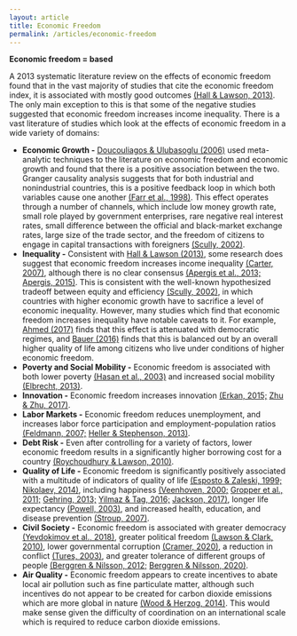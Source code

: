 ```yaml
---
layout: article
title: Economic Freedom
permalink: /articles/economic-freedom
---
```


<div markdown="1">

**Economic freedom = based**

A 2013 systematic literature review on the effects of economic freedom found that in the vast majority of studies that cite the economic freedom index, it is associated with mostly good outcomes [(Hall & Lawson, 2013)]( https://doi.org/10.1111/coep.12010). The only main exception to this is that some of the negative studies suggested that economic freedom increases income inequality. There is a vast literature of studies which look at the effects of economic freedom in a wide variety of domains:

- **Economic Growth -** [Doucouliagos & Ulubasoglu (2006)](https://doi.org/10.1016/j.ejpoleco.2005.06.003) used meta-analytic techniques to the literature on economic freedom and economic growth and found that there is a positive association between the two. Granger causality analysis suggests that for both industrial and nonindustrial countries, this is a positive feedback loop in which both variables cause one another [(Farr et al., 1998)](https://citeseerx.ist.psu.edu/viewdoc/download?doi=10.1.1.482.8647&rep=rep1&type=pdf). This effect operates through a number of channels, which include low money growth rate, small role played by government enterprises, rare negative real interest rates, small difference between the official and black-market exchange rates, large size of the trade sector, and the freedom of citizens to engage in capital transactions with foreigners [(Scully, 2002)](https://www.jstor.org/stable/30025774).
- **Inequality -** Consistent with [Hall & Lawson (2013)]( https://doi.org/10.1111/coep.12010), some research does suggest that economic freedom increases income inequality [(Carter, 2007)](https://link.springer.com/article/10.1007/s11127-006-9078-0), although there is no clear consensus [(Apergis et al., 2013;]( https://doi.org/10.1111/j.1465-7287.2012.00343.x) [Apergis, 2015)](https://ideas.repec.org/a/ipf/finteo/v39y2015i4p349-370.html). This is consistent with the well-known hypothesized tradeoff between equity and efficiency [(Scully, 2002)](https://www.jstor.org/stable/30025774), in which countries with higher economic growth have to sacrifice a level of economic inequality. However, many studies which find that economic freedom increases inequality have notable caveats to it. For example, [Ahmed (2017)](https://www.mdpi.com/2227-7099/5/2/18) finds that this effect is attenuated with democratic regimes, and [Bauer (2016)](https://digitalcommons.liberty.edu/honors/597/) finds that this is balanced out by an overall higher quality of life among citizens who live under conditions of higher economic freedom.
- **Poverty and Social Mobility -** Economic freedom is associated with both lower poverty [(Hasan et al., 2003)](https://www.researchgate.net/publication/5021345_Poverty_and_Economic_Freedom_Evidence_from_Cross-Country_Data) and increased social mobility [(Elbrecht, 2013)](https://diginole.lib.fsu.edu/islandora/object/fsu:204636/datastream/PDF/view).
- **Innovation -** Economic freedom increases innovation [(Erkan, 2015;](https://www.semanticscholar.org/paper/Economic-Freedom-and-Innovation-Erkan/f17a0d7f0cdc279a506b6da67eb025c73a74a721) [Zhu & Zhu, 2017)]([https://sci-hub.se/10.1016/j.qref.2016.04.003](https://www.sciencedirect.com/science/article/abs/pii/S1062976916300114)).
- **Labor Markets -** Economic freedom reduces unemployment, and increases labor force participation and employment-population ratios [(Feldmann, 2007;](https://www.jstor.org/stable/20111958?seq=1) [Heller & Stephenson, 2013)](https://onlinelibrary.wiley.com/doi/abs/10.1111/coep.12031).
- **Debt Risk -** Even after controlling for a variety of factors, lower economic freedom results in a significantly higher borrowing cost for a country [(Roychoudhury & Lawson, 2010)](https://0x0.la/u/KGY9lnX.pdf).
- **Quality of Life -** Economic freedom is significantly positively associated with a multitude of indicators of quality of life [(Esposto & Zaleski, 1999;](https://link.springer.com/article/10.1023/A:1009068829135) [Nikolaev, 2014)](http://journal.apee.org/index.php/2014.Fall.JPE_part5.pdf), including happiness [(Veenhoven, 2000;](https://core.ac.uk/download/pdf/18509341.pdf) [Gropper et al., 2011;](https://www.cato.org/sites/cato.org/files/serials/files/cato-journal/2011/5/cj31n2-4.pdf#page=17) [Gehring, 2013;](https://www.sciencedirect.com/science/article/abs/pii/S0305750X13001150?via%3Dihub) [Yilmaz & Tag, 2016;](https://www.shs-conferences.org/articles/shsconf/pdf/2016/06/shsconf_rptss2016_01109.pdf) [Jackson, 2017)](https://link.springer.com/article/10.1007/s10902-016-9770-9), longer life expectancy [(Powell, 2003)](https://www.mercatus.org/students/research/working-papers/private-property-rights-economic-freedom-and-well-being), and increased health, education, and disease prevention [(Stroup, 2007)](https://www.sciencedirect.com/science/article/abs/pii/S0305750X0600180X).
- **Civil Society -** Economic freedom is associated with greater democracy [(Yevdokimov et al., 2018)](https://core.ac.uk/download/pdf/231765996.pdf),  greater political freedom [(Lawson & Clark, 2010)](https://www.sciencedirect.com/science/article/abs/pii/S0167268110000430), lower governmental corruption [(Cramer, 2020)](https://uca.edu/cahss/files/2020/07/02-Cramer-CLA-2020.pdf), a reduction in conflict [(Tures, 2003)](http://citeseerx.ist.psu.edu/viewdoc/download?doi=10.1.1.319.4651&rep=rep1&type=pdf), and greater tolerance of different groups of people [(Berggren & Nilsson, 2012;](https://papers.ssrn.com/sol3/papers.cfm?abstract_id=2045577#:~:text=Regression%20analysis%20of%20up%20to,by%20how%20free%20markets%20are) [Berggren & Nilsson, 2020)](https://www.cato.org/sites/cato.org/files/2021-01/economic-freedom-of-the-world-2020-chapter-3.pdf).
- **Air Quality -** Economic freedom appears to create incentives to abate local air pollution such as fine particulate matter, although such incentives do not appear to be created for carbon dioxide emissions which are more global in nature [(Wood & Herzog, 2014)](https://www.fraserinstitute.org/sites/default/files/economic-freedom-and-air-quality.pdf). This would make sense given the difficulty of coordination on an international scale which is required to reduce carbon dioxide emissions.

</div>
